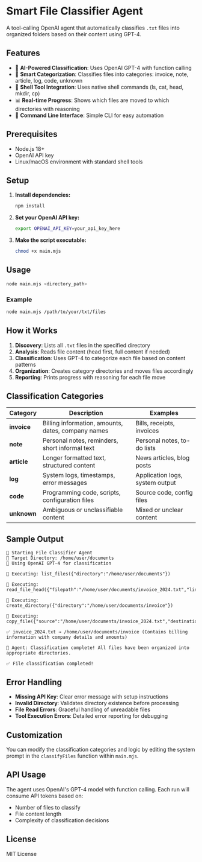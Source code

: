 # Smart File Classifier Agent

A tool-calling OpenAI agent that automatically classifies `.txt` files into organized folders based on their content using GPT-4.

## Features

- 🤖 **AI-Powered Classification**: Uses OpenAI GPT-4 with function calling
- 📁 **Smart Categorization**: Classifies files into categories: invoice, note, article, log, code, unknown
- 🔧 **Shell Tool Integration**: Uses native shell commands (ls, cat, head, mkdir, cp)
- 📊 **Real-time Progress**: Shows which files are moved to which directories with reasoning
- 🎯 **Command Line Interface**: Simple CLI for easy automation

## Prerequisites

- Node.js 18+ 
- OpenAI API key
- Linux/macOS environment with standard shell tools

## Setup

1. **Install dependencies:**
   ```bash
   npm install
   ```

2. **Set your OpenAI API key:**
   ```bash
   export OPENAI_API_KEY=your_api_key_here
   ```

3. **Make the script executable:**
   ```bash
   chmod +x main.mjs
   ```

## Usage

```bash
node main.mjs <directory_path>
```

### Example

```bash
node main.mjs /path/to/your/txt/files
```

## How it Works

1. **Discovery**: Lists all `.txt` files in the specified directory
2. **Analysis**: Reads file content (head first, full content if needed)
3. **Classification**: Uses GPT-4 to categorize each file based on content patterns
4. **Organization**: Creates category directories and moves files accordingly
5. **Reporting**: Prints progress with reasoning for each file move

## Classification Categories

| Category | Description | Examples |
|----------|-------------|----------|
| **invoice** | Billing information, amounts, dates, company names | Bills, receipts, invoices |
| **note** | Personal notes, reminders, short informal text | Personal notes, to-do lists |
| **article** | Longer formatted text, structured content | News articles, blog posts |
| **log** | System logs, timestamps, error messages | Application logs, system output |
| **code** | Programming code, scripts, configuration files | Source code, config files |
| **unknown** | Ambiguous or unclassifiable content | Mixed or unclear content |

## Sample Output

```
🚀 Starting File Classifier Agent
📁 Target Directory: /home/user/documents
🤖 Using OpenAI GPT-4 for classification

🔧 Executing: list_files({"directory":"/home/user/documents"})

🔧 Executing: read_file_head({"filepath":"/home/user/documents/invoice_2024.txt","lines":10})

🔧 Executing: create_directory({"directory":"/home/user/documents/invoice"})

🔧 Executing: copy_file({"source":"/home/user/documents/invoice_2024.txt","destination":"/home/user/documents/invoice"})

✅ invoice_2024.txt → /home/user/documents/invoice (Contains billing information with company details and amounts)

🤖 Agent: Classification complete! All files have been organized into appropriate directories.

✅ File classification completed!
```

## Error Handling

- **Missing API Key**: Clear error message with setup instructions
- **Invalid Directory**: Validates directory existence before processing
- **File Read Errors**: Graceful handling of unreadable files
- **Tool Execution Errors**: Detailed error reporting for debugging

## Customization

You can modify the classification categories and logic by editing the system prompt in the `classifyFiles` function within `main.mjs`.

## API Usage

The agent uses OpenAI's GPT-4 model with function calling. Each run will consume API tokens based on:
- Number of files to classify
- File content length
- Complexity of classification decisions

## License

MIT License 
